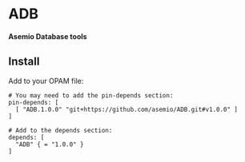 # ADB
#### Asemio Database tools

## Install
Add to your OPAM file:
```
# You may need to add the pin-depends section:
pin-depends: [
  [ "ADB.1.0.0" "git+https://github.com/asemio/ADB.git#v1.0.0" ]
]

# Add to the depends section:
depends: [
  "ADB" { = "1.0.0" }
]
```
